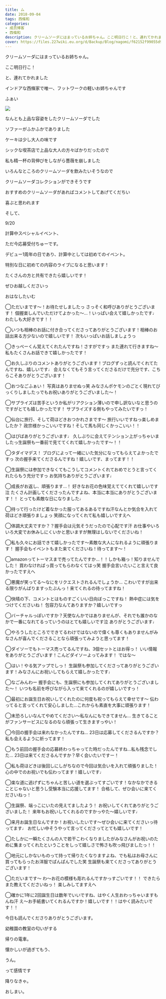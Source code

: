 ```yaml
---
title: ム
date: 2018-09-04
tags: 西條和
categories: 
- 成员博客
- 西條和
description: クリームソーダにはまっているお姉ちゃん。ここ明日行こ！と、連れてかれましたインドア...
cover: https://files.227wiki.eu.org/d/Backup/Blog/nagomi/f62152f99055d9076264bd30590d2.jpg 
---
```



















クリームソーダにはまっているお姉ちゃん。














ここ明日行こ！










と、連れてかれました













インドアな西條家で唯一、フットワークの軽いお姉ちゃんです







ふぁい

![](https://files.227wiki.eu.org/d/Backup/Blog/nagomi/f62152f99055d9076264bd30590d2.jpg)









なんとも上品な容姿をしたクリームソーダでした











ソファーがふかふかでありました











ケーキは少し大人の味です












シックな喫茶店で上品な大人の方々ばかりだったので










私も精一杯の背伸びをしながら薔薇を崩しました











いろんなところのクリームソーダを飲みたいそうなので









クリームソーダコレクションができそうです











おすすめのクリームソーダがあればコメントしてあげてくだちい










喜ぶと思われます











そして、











9/20









計算中スペシャルイベント、

ただ今応募受付ちゅーです。










デビュー1周年の日であり、計算中としては初めてのイベント。










特別な日に初めての内容のライブになると思います！









たくさんの方と共有できたら嬉しいです！









ぜひお越しくださいっ








おはなしたいむ




◯ただいまです〜！お待たせしましたっ
さっそく和呼びありがとうございます！
個握楽しんでいただけてよかった〜…！いっぱい会えて嬉しかったです♩
わたしも大好きです！！





◯いつも相棒のお話に付き合ってくださってありがとうございます！相棒のお話出来る方少ないので嬉しいです！
次もいっぱいお話しましょうっ





◯きっぺーくん覚えてくれたんですね！さすがですっ
また連れて行きますね〜
私もたくさんお話できて嬉しかったです！






◯お久しぶりのコメントありがとうございます！ブログずっと読んでくれてたんですね、嬉しいです♩
会えなくてもそう言ってくださるだけで充分です、こちらこそありがとうございます！





◯おつなごふぁい！
写真はありませぬっ笑
みなさんポケモンのごとく現れてびっくりしましたっでもお祝いありがとうございました〜！




◯サプライズは苦手というか私がリアクション薄いので申し訳ないなと思うのですがとても嬉しかったです！
サプライズする側もやってみたいですっ！






◯仙台に旅行、そして荷ほどきおつかれさまです〜
旅行いいですねっ楽しめましたか？
政宗様かっこいいですね！そして馬も同じくかっこいい！！





◯はぴばありがとうございます♩
久しぶりに会えてテンション上がっちゃいましたっ生誕祭も一番前で見ててくれて嬉しかったです〜！！




◯タダイマデス！
ブログによって一緒にいた気分になってもらえてよかったですっ
次の握手来てくださるんですね！嬉しいです、まってます！！




◯生誕祭には参加できなくてもこうしてコメントくれておめでとうと言ってくれたらもう充分ですっ
お気持ちありがとうございます♩





◯成長がお返し、頑張ります…！
好きなお花の色味覚えててくれて嬉しいです泣
たくさん計画してくださったんですよね、本当に本当にありがとうございます！！
とっても素敵な日になりました♩





◯持って行ったけど着なかった服ってあるあるですね汗なんとか気合を入れて荷ほどき頑張りましょっ
笑顔になってくれて私も嬉しいですえへ






◯体調大丈夫ですか？？握手会は元気そうだったので心配です汗
お仕事やいろいろ大変でお休みしにくいかと思いますが無理はしないでくださいね！





◯私も久々にお話できて嬉しかったです〜素敵な大人になれるように頑張ります！
握手会もイベントもまた来てくださいね！待ってます〜！





◯amazonってトーマスまで売ってたんですか…！！しかも箱っ！知りませんでした！
買わなければっ買ってもらわなくてはっ笑
握手会言いたいこと言えて良かったですえへ




◯悪魔が笑ってる〜なにをリクエストされるんでしょうか…
こわいですが出来る限りがんばりますったぶんっ！来てくれるの待ってますね！





◯快晴の下、コメントとはものすごくいい日向ぼっこですね！
熱中症には気をつけてくださいね！
包容力なんてありますか？嬉しいですっ







◯バーチャルっぽいですか？天使なんかではありませんが、それでも誰かのなかで一番になれてるっていうのはとても嬉しいです泣
ありがとうございます♩





◯やろうしたところでできてるわけではないので偉くも尊くもありませんがみなさんが喜んでくださることなら頑張ってみようと思ってます！







◯ダイソーでもトーマス売ってるんですね、3個セットとはお得っ！
いい情報をありがとうございます！こんどダイソーよってみます！
ではな〜







◯はい！やる気アップでしっ！
生誕祭も参加してくださってありがとうございます！みなさんにお祝いしてもらえて嬉しかったです♩






◯なごみんわー
握手会にも、生誕祭にも参加してくれてありがとうございました〜！
いつも名前を呼びながら入って来てくれるのが嬉しいですっ！






◯最初にお誕生日お祝いしてくれたのに何度も祝ってもらえて幸せです〜
伝わってると言ってくれて安心しました…これからも素直を大事に頑張ります！






◯末恐ろしいなんてやめてください〜私なんにもできてません…
生きてることがファンサービスになるのなら頑張って生きますっやい！





◯今回の握手会は来れなかったんですね…
23日は応募してくださるんですか？
私も会えるように祈ってます！





◯もう前回の握手会の応募終わっちゃってた時だったんですね…私も残念でした…
23日は来てくださるんですか？早く会いたいですー！




◯私も荷ほどきは後回しにしがちなので今回は気合いを入れて頑張りました！
心の中でのお祝いでも伝わってます！嬉しいです♩





◯楽な道に逃げずにちゃんと苦しい道を選ぶってすごいです！なかなかできることじゃないと思うし受験本当に応援してます！
合格して、ぜひ会いに来てくださいねっ！






◯生誕祭、端っこにいたの見えてましたよう！
お祝いしてくれてありがとうございました！
来年もお祝いしてくれるのですかっやた〜嬉しいです♩





◯来月お誕生日なんですか！お祝いしたいです〜ぜひ会いに来てくださいっ待ってます♩
お忙しい中そうやって言ってくださってとても嬉しいです！





◯たしかに一瞬たくさんの人で若干こわくなりましたがみなさんがお祝いのために集まってくれたということをしって嬉しさで怖さも吹っ飛びましたっ！！




◯地元にしかないものって持って帰りたくなりますよね、でも私はお母さんに買ってもらったお洋服でぱんぱんでした笑
生誕祭も来てくださってありがとうございます！






◯ただいまです〜
わ〜お花の模様も彫れるんですかっすごいです！！
できたらまた教えてくださいねっ！
楽しみしてますえへ






◯確かに1年に2回誕生日は数年でいいですね、はやく人生おわっちゃいますもんね汗
え〜お手紙書いてくれるんですか！嬉しいです！！はやく読みたいです！！













今日も読んでくださりありがとうございます。












幼稚園の教室の匂いがする













帰りの電車。












懐かしいが過ぎてもう、







うん。












って感情です










降りなきゃ。












おしまい。


